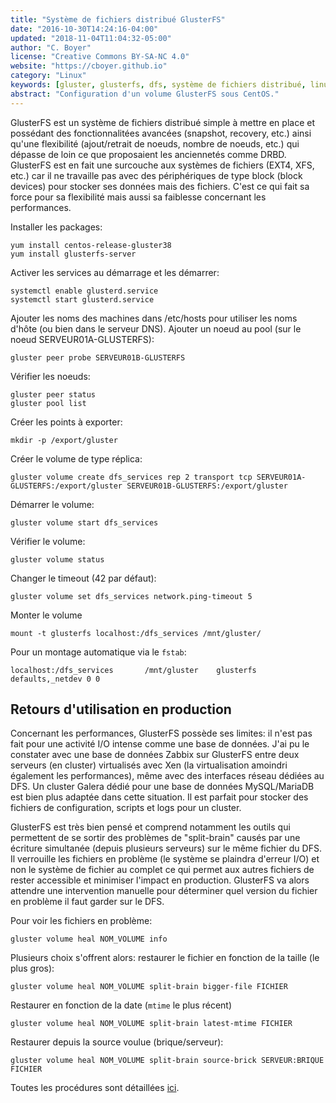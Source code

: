 ```yaml
---
title: "Système de fichiers distribué GlusterFS"
date: "2016-10-30T14:24:16-04:00"
updated: "2018-11-04T11:04:32-05:00"
author: "C. Boyer"
license: "Creative Commons BY-SA-NC 4.0"
website: "https://cboyer.github.io"
category: "Linux"
keywords: [gluster, glusterfs, dfs, système de fichiers distribué, linux]
abstract: "Configuration d'un volume GlusterFS sous CentOS."
---
```


GlusterFS est un système de fichiers distribué simple à mettre en place et possédant des fonctionnalitées avancées (snapshot, recovery, etc.) ainsi qu'une flexibilité (ajout/retrait de noeuds, nombre de noeuds, etc.) qui dépasse de loin ce que proposaient les anciennetés comme DRBD. GlusterFS est en fait une surcouche aux systèmes de fichiers (EXT4, XFS, etc.) car il ne travaille pas avec des périphériques de type block (block devices) pour stocker ses données mais des fichiers. C'est ce qui fait sa force pour sa flexibilité mais aussi sa faiblesse concernant les performances.

Installer les packages:

```console
yum install centos-release-gluster38
yum install glusterfs-server
```

Activer les services au démarrage et les démarrer:

```console
systemctl enable glusterd.service
systemctl start glusterd.service
```

Ajouter les noms des machines dans /etc/hosts pour utiliser les noms d'hôte (ou bien dans le serveur DNS).
Ajouter un noeud au pool (sur le noeud SERVEUR01A-GLUSTERFS):

```console
gluster peer probe SERVEUR01B-GLUSTERFS
```

Vérifier les noeuds:

```console
gluster peer status
gluster pool list
```

Créer les points à exporter:

```console
mkdir -p /export/gluster
```

Créer le volume de type réplica:

```console
gluster volume create dfs_services rep 2 transport tcp SERVEUR01A-GLUSTERFS:/export/gluster SERVEUR01B-GLUSTERFS:/export/gluster
```

Démarrer le volume:

```console
gluster volume start dfs_services
```

Vérifier le volume:

```console
gluster volume status
```

Changer le timeout (42 par défaut):

```console
gluster volume set dfs_services network.ping-timeout 5
```

Monter le volume

```console
mount -t glusterfs localhost:/dfs_services /mnt/gluster/
```

Pour un montage automatique via le `fstab`:

```console
localhost:/dfs_services       /mnt/gluster    glusterfs       defaults,_netdev 0 0
```

## Retours d'utilisation en production

Concernant les performances, GlusterFS possède ses limites: il n'est pas fait pour une activité I/O intense comme une base de données. J'ai pu le constater avec une base de données Zabbix sur GlusterFS entre deux serveurs (en cluster) virtualisés avec Xen (la virtualisation amoindri également les performances), même avec des interfaces réseau dédiées au DFS. Un cluster Galera dédié pour une base de données MySQL/MariaDB est bien plus adaptée dans cette situation.
Il est parfait pour stocker des fichiers de configuration, scripts et logs pour un cluster.

GlusterFS est très bien pensé et comprend notamment les outils qui permettent de se sortir des problèmes de "split-brain" causés par une écriture simultanée (depuis plusieurs serveurs) sur le même fichier du DFS. Il verrouille les fichiers en problème (le système se plaindra d'erreur I/O) et non le système de fichier au complet ce qui permet aux autres fichiers de rester accessible et minimiser l'impact en production. GlusterFS va alors attendre une intervention manuelle pour déterminer quel version du fichier en problème il faut garder sur le DFS.

Pour voir les fichiers en problème:

```console
gluster volume heal NOM_VOLUME info
```

Plusieurs choix s'offrent alors: restaurer le fichier en fonction de la taille (le plus gros):

```console
gluster volume heal NOM_VOLUME split-brain bigger-file FICHIER
```

Restaurer en fonction de la date (`mtime` le plus récent)

```console
gluster volume heal NOM_VOLUME split-brain latest-mtime FICHIER
```
Restaurer depuis la source voulue (brique/serveur):

```console
gluster volume heal NOM_VOLUME split-brain source-brick SERVEUR:BRIQUE FICHIER
```

Toutes les procédures sont détaillées [ici](https://docs.gluster.org/en/v3/Troubleshooting/resolving-splitbrain/).
